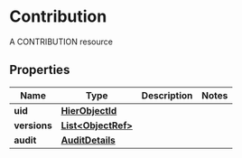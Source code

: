 

# Contribution

A CONTRIBUTION resource

## Properties

| Name | Type | Description | Notes |
|------------ | ------------- | ------------- | -------------|
|**uid** | [**HierObjectId**](HierObjectId.md) |  |  |
|**versions** | [**List&lt;ObjectRef&gt;**](ObjectRef.md) |  |  |
|**audit** | [**AuditDetails**](AuditDetails.md) |  |  |



